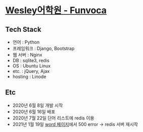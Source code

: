 [Wesley어학원 - Funvoca](https://www.funvoca.com/)
===

## Tech Stack  
  - 언어 : Python
  - 프레임워크 : Django, Bootstrap
  - 웹 서버 : Nginx
  - DB : sqlite3, redis
  - OS : Ubuntu Linux
  - etc. : jQuery, Ajax  
  - hosting : Linode  

## Etc  
  - 2020년 6월 8일 개발 시작
  - 2020년 6월 16일 배포  
  - 2020년 7월 22일 단어 리스트에 redis 이용  
  - 2021년 1월 19일 [word 페이지](https://www.funvoca.com/word/)에서 500 error -> redis 서버 재시작

